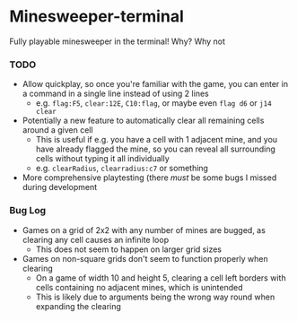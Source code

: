 # Minesweeper-terminal
Fully playable minesweeper in the terminal!
Why? Why not

### TODO
- Allow quickplay, so once you're familiar with the game, you can enter in a command in a single line instead of using 2 lines
  - e.g. `flag:F5`, `clear:12E`, `C10:flag`, or maybe even `flag d6` or `j14 clear`
- Potentially a new feature to automatically clear all remaining cells around a given cell
  - This is useful if e.g. you have a cell with 1 adjacent mine, and you have already flagged the mine, so you can reveal all surrounding cells without typing it all individually
  - e.g. `clearRadius`, `clearradius:c7` or something    
- More comprehensive playtesting (there *must* be some bugs I missed during development

### Bug Log
- Games on a grid of 2x2 with any number of mines are bugged, as clearing any cell causes an infinite loop
  - This does not seem to happen on larger grid sizes 
- Games on non-square grids don't seem to function properly when clearing
  - On a game of width 10 and height 5, clearing a cell left borders with cells containing no adjacent mines, which is unintended
  - This is likely due to arguments being the wrong way round when expanding the clearing
